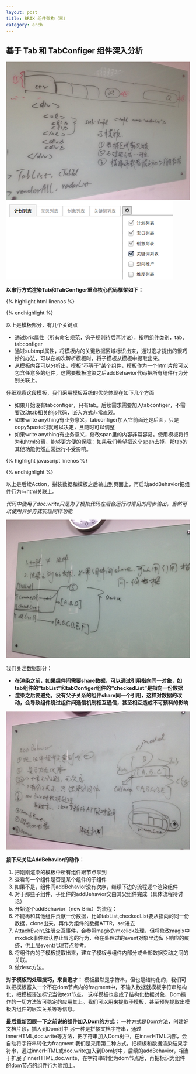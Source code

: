 ```yaml
---
layout: post
title: BRIX 组件架构（三）
category: arch
---
```


## 基于 Tab 和 TabConfiger 组件深入分析

![1](/assets/img/brix-arch/3/1.jpg)
![1](/assets/img/brix-arch/3/2.png)

**以串行方式渲染Tab和TabConfiger重点核心代码框架如下：**

{% highlight html linenos %}
<script type="template" id="tmpl_1">
  <div brix="tab">
    <!--#keyArea-->
    <ul subtmpl="tablist;currentid">
      {{#tablist}}
      <li {{#currentid}}class="current"{{/currentid}}>{{text}}</li>
      {{/tablist}}
    </ul>
    <!--/keyArea-->
    <span>write anything</span>
    <!--#tabConfiger-->
    <div brix="tabconfiger">
      <button>configer</button>
      <div>
        <ul>
          {{#allList}}
            <input type="checkbox" {{#checkedList}}checked{{/checkedList}}/>{{text}}
          {{/allList}}
        </ul>
      </div>
    </div>
    <!--/tabConfiger-->
  </div>
</script>
{% endhighlight %}

以上是模板部分，有几个关键点

- 通过brix属性（所有命名规范，钩子规则待后再讨论），指明组件类别，tab、tabconfiger
- 通过subtmpl属性，将模板内的关键数据区域标识出来，通过逸才提出的很巧妙的办法，可以在初次解析模板时，将子模板从模板中提取出来。
- 从模板内容可以分析出，模板"不等于"某个组件，模板作为一个html片段可以包含任意多的组件，这需要模板渲染之后addBehavior代码把所有组件行为分别关联上。

仔细观察这段模板，我们采用模板系统的优势体现在如下几个方面

- 如果开始没有tabconfiger，只有tab。后续需求需要加入tabconfiger，不需要改动tab相关的js代码，嵌入方式非常直观。
- 如果<span>write anything</span>有业务意义，tabconfiger加入它前面还是后面，只是copy&paste时就可以决定，且随时可以调整
- 如果<span>write anything</span>有业务意义，修改span里的内容非常容易。使用模板将行为和html分离，能够更方便的保障：如果我们希望把这个span去掉，那tab的其他功能仍然正常运行不受影响。

{% highlight javascript linenos %}
<script>
  //tab 承载数据
  var tabList = [A,B,C];
  var currentId = A;
  //tabConfiger 承载数据
  var allList = [A,B,C,D,E];
  var checkedList = tabList;
  //渲染数据
  var data = {
    tabList:tabList,
    currentId:currentId,
    allList:allList,
    checkedList:checkedList
  }
  //构建html
  var s = Mustache.to_html("tmpl_1",data);
  s += "<scr"+"ipt>addBehavior('tmpl_1')</scr"+"ipt>";
  //输出html，后启动addBehavior动作
  document.write(s);
</script>
{% endhighlight %}

以上是后续Action，拼装数据和模板之后输出到页面上，再启动addBehavior把组件行为与html关联上。

*代码中使用了doc.write只是为了模拟代码在后台运行时常见的同步输出，当然可以使用异步方式实现同样功能*

![1](/assets/img/brix-arch/3/33.jpg)

我们关注数据部分：

- **在渲染之前，如果组件间需要share数据，可以通过引用指向同一对象，如tab组件的“tabList”和tabConfiger组件的“checkedList”是指向一份数据**
- **渲染之后要避免，没有父子关系的组件share同一个引用，这样对数据的改动，会导致组件绕过组件间通信机制相互通信，甚至相互造成不可预料的影响**

![1](/assets/img/brix-arch/3/44.jpg)

**接下来关注AddBehavior的动作：**

1. 把刚刚渲染的模板中所有组件跟节点拿到
2. 查看每一个组件是否是某个组件的子组件
  1. 如果不是，组件间addBehavior没有次序，继续下边的流程逐个渲染组件
  2. 对于那些子组件，子组件的addBehavior交由其父组件完成（具体流程待讨论）
3. 开始逐个addBehavior（new Brix）的流程：
  1. 不能再和其他组件贡献一份数据，比如tabList,checkedList要从指向的同一份数据，clone出来，再作为组件的数据ATTR，set进去
  2. AttachEvent,注册交互事件，会参照magix的mxclick处理，但将修改magix中mxclick事件默认停止冒泡的行为，会在处理过的event对象里边留下响应的痕迹，供上层event代理节点参考。
  3. 将组件内的子模板提取出来，建立子模板与组件内部分或全部数据变动之间的关联。
  4. 做desc方法。

**对于模板的处理技巧，来自逸才：**
模板虽然是字符串，但也是结构化的，我们可以把模板塞入一个不在dom节点内的fragment中，不输入数据就模板字符串结构化，把模板语法标记当做text节点。 这样模板也变成了结构化数据对象，Dom操作的一切方法皆可稳定的应用其上。我们可以用来提取子模板，甚至预先提取出模板内组件的层次关系等等信息。

**最后重新回顾一下之前说的组件加入Dom的方式：**
一种方式是Dom方法，创建好文档片段，插入到Dom树中
另一种是拼接文档字符串，通过innerHTML,doc.write等方法，把字符串加入Dom树中，在innerHTML内部，会自动将字符串转化为fragment
我们是采用第二种方式，把模板和数据渲染结果字符串，通过innerHTML或doc.write加入到Dom树中，后续的addBehavior，相当于扩展了innerHTML,doc.write，在字符串转化为dom节点后，再把标识为组件的dom节点的组件行为附加上。